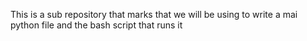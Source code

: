 This is a sub repository that marks that we will be using to write a mai python file and the bash script that runs it
